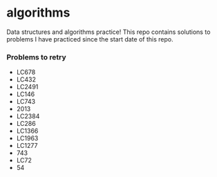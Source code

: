# algorithms
Data structures and algorithms practice! This repo contains solutions to problems I have practiced since the start date of this repo.

### Problems to retry
- LC678
- LC432
- LC2491
- LC146
- LC743
- 2013
- LC2384
- LC286
- LC1366
- LC1963
- LC1277
- 743
- LC72
- 54

